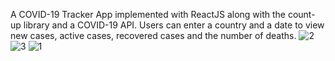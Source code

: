 A COVID-19 Tracker App implemented with ReactJS along with the count-up library and a COVID-19 API. Users can enter a country and a date to view new cases, active cases, recovered cases and the number of deaths.
![2](https://user-images.githubusercontent.com/67498282/116749052-0421d900-aa1e-11eb-8695-d3095f5fd6e2.PNG)
![3](https://user-images.githubusercontent.com/67498282/116749048-02f0ac00-aa1e-11eb-8766-5da34cd922f8.PNG)
![1](https://user-images.githubusercontent.com/67498282/116749050-0421d900-aa1e-11eb-8e13-31f9b2819e43.PNG)


